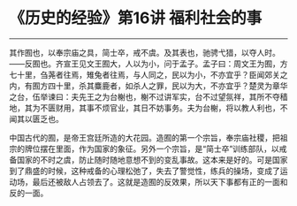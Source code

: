# 《历史的经验》第16讲 福利社会的事

------

其作囿也，以奉宗庙之具，简士卒，戒不虞。及其表也，驰骋弋猎，以夺人时。——反囿也。齐宣王见文王囿大，人以为小，问于孟子。孟子曰：周文王为囿，方七十里，刍荛者往焉，雉兔者往焉，与人同之，民以为小，不亦宜乎？臣闻郊关之内，有囿方四十里，杀其麋鹿者，如杀人之罪，民以为大，不亦宜乎？楚灵为章华之台，伍举谏曰：夫先王之为台榭也，榭不过讲军实，台不过望氛祥，其所不夺穑地，其为不匮财用，其事不烦官业，其日不妨事务。夫为台榭，将以教人利也，不闻其以匮乏也。

中国古代的囿，是帝王宫廷所造的大花园。造囿的第一个宗旨，奉宗庙社稷，把祖宗的牌位摆在里面，作为国家的象征。另外一个宗旨，是“简士卒”训练部队，以戒备国家的不时之虞，防止随时随地意想不到的变乱事故。这本来是好的。可是国家到了鼎盛的时候，这种戒备的心理松弛了，失去了警觉性，练兵的操场，变成了运动场，最后还被敌人占领去了。这就是造囿的反效果，所以天下事都有正的一面和反的一面。